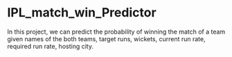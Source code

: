 # IPL_match_win_Predictor

In this project, we can predict the probability of winning the match of a team given names of the both teams, target runs, wickets, current run rate, required run rate, hosting city. 
